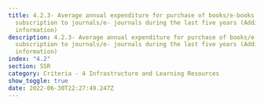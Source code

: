 ```yaml
---
title: 4.2.3- Average annual expenditure for purchase of books/e-books and
  subscription to journals/e- journals during the last five years (Additional
  information)
description: 4.2.3- Average annual expenditure for purchase of books/e-books and
  subscription to journals/e- journals during the last five years (Additional
  information)
index: "4.2"
section: SSR
category: Criteria - 4 Infrastructure and Learning Resources
show_toggle: true
date: 2022-06-30T22:27:49.247Z
---
```

